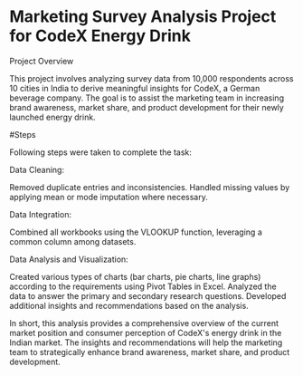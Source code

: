 # Marketing Survey Analysis Project for CodeX Energy Drink

Project Overview

This project involves analyzing survey data from 10,000 respondents across 10 cities in India to derive meaningful insights for CodeX, a German beverage company. The goal is to assist the marketing team in increasing brand awareness, market share, and product development for their newly launched energy drink.

#Steps

Following steps were taken to complete the task:

Data Cleaning:

Removed duplicate entries and inconsistencies.
Handled missing values by applying mean or mode imputation where necessary.


Data Integration:

Combined all workbooks using the VLOOKUP function, leveraging a common column among datasets.


Data Analysis and Visualization:

Created various types of charts (bar charts, pie charts, line graphs) according to the requirements using Pivot Tables in Excel.
Analyzed the data to answer the primary and secondary research questions.
Developed additional insights and recommendations based on the analysis.


In short,
this analysis provides a comprehensive overview of the current market position and consumer perception of CodeX's energy drink in the Indian market. The insights and recommendations will help the marketing team to strategically enhance brand awareness, market share, and product development.


